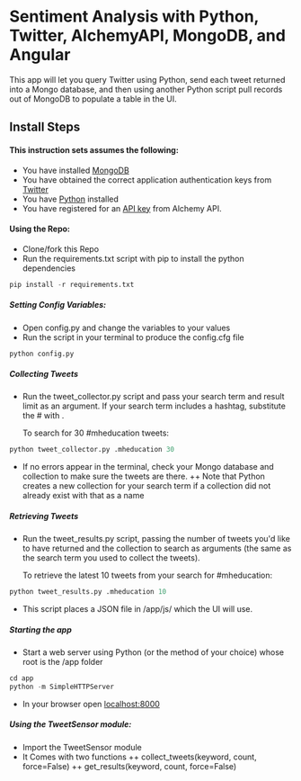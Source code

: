 # Sentiment Analysis with Python, Twitter, AlchemyAPI, MongoDB, and Angular

This app will let you query Twitter using Python, send each tweet returned into a Mongo database, and then using another Python script pull records out of MongoDB to populate a table in the UI.

## Install Steps

#### This instruction sets assumes the following:
+ You have installed [MongoDB](http://mongodb.org)
+ You have obtained the correct application authentication keys from [Twitter](https://apps.twitter.com/)
+ You have [Python](https://www.python.org/downloads/) installed
+ You have registered for an [API key](http://www.alchemyapi.com/api/register.html) from Alchemy API.

#### Using the Repo:
+ Clone/fork this Repo
+ Run the requirements.txt script with pip to install the python dependencies

``` python
pip install -r requirements.txt
```

##### Setting Config Variables:
+ Open config.py and change the variables to your values
+ Run the script in your terminal to produce the config.cfg file

``` python
python config.py
```

##### Collecting Tweets

+ Run the tweet_collector.py script and pass your search term and result limit as an argument. If your search term includes a hashtag, substitute the # with .

    To search for 30 #mheducation tweets:

``` python
python tweet_collector.py .mheducation 30
```

+ If no errors appear in the terminal, check your Mongo database and collection to make sure the tweets are there.
++ Note that Python creates a new collection for your search term if a collection did not already exist with that as a name

##### Retrieving Tweets
+ Run the tweet_results.py script, passing the number of tweets you'd like to have returned and the collection to search as arguments (the same as the search term you used to collect the tweets).

    To retrieve the latest 10 tweets from your search for #mheducation:

``` python
python tweet_results.py .mheducation 10 
```

+ This script places a JSON file in /app/js/ which the UI will use.

##### Starting the app
+ Start a web server using Python (or the method of your choice) whose root is the /app folder

``` python
cd app
python -m SimpleHTTPServer
```

+ In your browser open [localhost:8000](http://localhost:8000)

##### Using the TweetSensor module:
+ Import the TweetSensor module
+ It Comes with two functions
++ collect_tweets(keyword, count, force=False)
++ get_results(keyword, count, force=False)